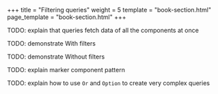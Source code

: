 +++
title = "Filtering queries"
weight = 5
template = "book-section.html"
page_template = "book-section.html"
+++

TODO: explain that queries fetch data of all the components at once

TODO: demonstrate With filters

TODO: demonstrate Without filters

TODO: explain marker component pattern

TODO: explain how to use `Or` and `Option` to create very complex queries
